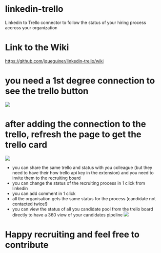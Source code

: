 # linkedin-trello
Linkedin to Trello connector to follow the status of your hiring process accross your organization

# Link to the Wiki
https://github.com/jqueguiner/linkedin-trello/wiki

# you need a 1st degree connection to see the trello button
![](https://storage.gra3.cloud.ovh.net/v1/AUTH_8fd430a3849e412080fa33d2ab6b00ee/github-guides/Add_to_Trello.png)

# after adding the connection to the trello, refresh the page to get the trello card
![](https://storage.gra3.cloud.ovh.net/v1/AUTH_8fd430a3849e412080fa33d2ab6b00ee/github-guides/card.png)



* you can share the same trello and status with you colleague (but they need to have their how trello api key in the extension) and you need to invite them to the recruiting board
* you can change the status of the recruiting process in 1 click from linkedin
* you can add comment in 1 click
* all the organisation gets the same status for the process (candidate not contacted twice!)
* you can view the status of all you candidate pool from the trello board directly to have a 360 view of your candidates pipeline
![](https://storage.gra3.cloud.ovh.net/v1/AUTH_8fd430a3849e412080fa33d2ab6b00ee/github-guides/dashboard.png)

# Happy recruiting and feel free to contribute
